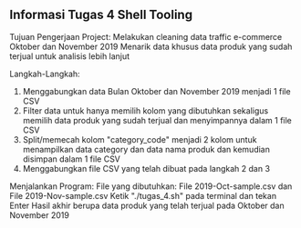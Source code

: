 ## Informasi Tugas 4 Shell Tooling

Tujuan Pengerjaan Project:
Melakukan cleaning data traffic e-commerce Oktober dan November 2019
Menarik data khusus data produk yang sudah terjual untuk analisis lebih lanjut

Langkah-Langkah:
1. Menggabungkan data Bulan Oktober dan November 2019 menjadi 1 file CSV
2. Filter data untuk hanya memilih kolom yang dibutuhkan sekaligus memilih data produk yang sudah terjual dan menyimpannya dalam 1 file CSV
3. Split/memecah kolom "category_code" menjadi 2 kolom untuk menampilkan data category dan data nama produk dan kemudian disimpan dalam 1 file CSV
4. Menggabungkan file CSV yang telah dibuat pada langkah 2 dan 3

Menjalankan Program:
File yang dibutuhkan: File 2019-Oct-sample.csv dan File 2019-Nov-sample.csv
Ketik "./tugas_4.sh" pada terminal dan tekan Enter
Hasil akhir berupa data produk yang telah terjual pada Oktober dan November 2019
